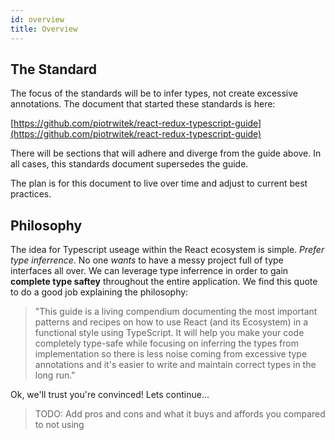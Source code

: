 ```yaml
---
id: overview
title: Overview
---
```



## The Standard

The focus of the standards will be to infer types, not create excessive annotations. The document that started these standards is here:

[https://github.com/piotrwitek/react-redux-typescript-guide](https://github.com/piotrwitek/react-redux-typescript-guide)

There will be sections that will adhere and diverge from the guide above. In all cases, this standards document supersedes the guide.

The plan is for this document to live over time and adjust to current best practices.

## Philosophy

The idea for Typescript useage within the React ecosystem is simple.  *Prefer type inferrence*.  No one *wants* to have a messy project full of type interfaces all over.  We can leverage type inferrence in order to gain **complete type saftey** throughout the entire application.  We find this quote to do a good job explaining the philosophy:

> "This guide is a living compendium documenting the most important patterns and recipes on how to use React (and its Ecosystem) in a functional style using TypeScript. It will help you make your code completely type-safe while focusing on inferring the types from implementation so there is less noise coming from excessive type annotations and it's easier to write and maintain correct types in the long run."

Ok, we'll trust you're convinced!  Lets continue...


> TODO: Add pros and cons and what it buys and affords you compared to not using